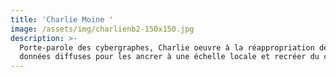 ```yaml
---
title: 'Charlie Moine '
image: /assets/img/charlienb2-150x150.jpg
description: >-
  Porte-parole des cybergraphes, Charlie oeuvre à la réappropriation de nos
  données diffuses pour les ancrer à une échelle locale et recréer du commun.  
---
```



